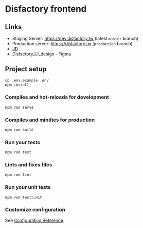 # Disfactory frontend

## Links

- Staging Server: https://dev.disfactory.tw (latest `master` branch)
- Production server: https://disfactory.tw (`production` branch)
- [JD](./docs/JD.md)
- [Disfactory_UI_design - Figma](https://www.figma.com/file/nTYqE10obqYSy2x9zY6Oer/Disfactory_UI_design?node-id=244%3A648)

## Project setup

```bash
cp .env.example .env
npm install
```

### Compiles and hot-reloads for development

```bash
npm run serve
```

### Compiles and minifies for production

```bash
npm run build
```

### Run your tests

```bash
npm run test
```

### Lints and fixes files

```bash
npm run lint
```

### Run your unit tests

```bash
npm run test:unit
```

### Customize configuration

See [Configuration Reference](https://cli.vuejs.org/config/).
